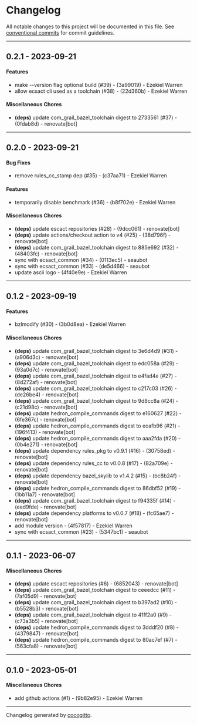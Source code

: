 # Changelog
All notable changes to this project will be documented in this file. See [conventional commits](https://www.conventionalcommits.org/) for commit guidelines.

- - -
## 0.2.1 - 2023-09-21
#### Features
- make --version flag optional build (#39) - (3a99019) - Ezekiel Warren
- allow ecsact cli used as a toolchain (#38) - (22d360b) - Ezekiel Warren
#### Miscellaneous Chores
- **(deps)** update com_grail_bazel_toolchain digest to 2733561 (#37) - (0fdab8d) - renovate[bot]

- - -

## 0.2.0 - 2023-09-21
#### Bug Fixes
- remove rules_cc_stamp dep (#35) - (c37aa71) - Ezekiel Warren
#### Features
- temporarily disable benchmark (#36) - (b8f702e) - Ezekiel Warren
#### Miscellaneous Chores
- **(deps)** update escact repositories (#28) - (9dcc061) - renovate[bot]
- **(deps)** update actions/checkout action to v4 (#25) - (38d796f) - renovate[bot]
- **(deps)** update com_grail_bazel_toolchain digest to 885e692 (#32) - (48403fc) - renovate[bot]
- sync with ecsact_common (#34) - (0113ec5) - seaubot
- sync with ecsact_common (#33) - (de5d466) - seaubot
- update ascii logo - (4f40e9e) - Ezekiel Warren

- - -

## 0.1.2 - 2023-09-19
#### Features
- bzlmodify (#30) - (3b0d8ea) - Ezekiel Warren
#### Miscellaneous Chores
- **(deps)** update com_grail_bazel_toolchain digest to 3e6d4d9 (#31) - (a906d3c) - renovate[bot]
- **(deps)** update com_grail_bazel_toolchain digest to edc058a (#29) - (93a0d7c) - renovate[bot]
- **(deps)** update com_grail_bazel_toolchain digest to e4fad4e (#27) - (8d272af) - renovate[bot]
- **(deps)** update com_grail_bazel_toolchain digest to c217c03 (#26) - (de26be4) - renovate[bot]
- **(deps)** update com_grail_bazel_toolchain digest to 9d8cc8a (#24) - (c21d98c) - renovate[bot]
- **(deps)** update hedron_compile_commands digest to e160627 (#22) - (6fe367c) - renovate[bot]
- **(deps)** update hedron_compile_commands digest to ecafb96 (#21) - (196f413) - renovate[bot]
- **(deps)** update hedron_compile_commands digest to aaa2fda (#20) - (0b4e271) - renovate[bot]
- **(deps)** update dependency rules_pkg to v0.9.1 (#16) - (30758ed) - renovate[bot]
- **(deps)** update dependency rules_cc to v0.0.8 (#17) - (82a709e) - renovate[bot]
- **(deps)** update dependency bazel_skylib to v1.4.2 (#15) - (bc8b24f) - renovate[bot]
- **(deps)** update hedron_compile_commands digest to 86dbf52 (#19) - (1bb11a7) - renovate[bot]
- **(deps)** update com_grail_bazel_toolchain digest to f94335f (#14) - (eed9fde) - renovate[bot]
- **(deps)** update dependency platforms to v0.0.7 (#18) - (fc65ae7) - renovate[bot]
- add module version - (4f57817) - Ezekiel Warren
- sync with ecsact_common (#23) - (5347bc1) - seaubot

- - -

## 0.1.1 - 2023-06-07
#### Miscellaneous Chores
- **(deps)** update escact repositories (#6) - (6852043) - renovate[bot]
- **(deps)** update com_grail_bazel_toolchain digest to ceeedcc (#11) - (7af05d9) - renovate[bot]
- **(deps)** update com_grail_bazel_toolchain digest to b397ad2 (#10) - (b5528b3) - renovate[bot]
- **(deps)** update com_grail_bazel_toolchain digest to 41ff2a0 (#9) - (c73a3b5) - renovate[bot]
- **(deps)** update hedron_compile_commands digest to 3dddf20 (#8) - (4379847) - renovate[bot]
- **(deps)** update hedron_compile_commands digest to 80ac7ef (#7) - (563cfa8) - renovate[bot]

- - -

## 0.1.0 - 2023-05-01
#### Miscellaneous Chores
- add github actions (#1) - (9b82e95) - Ezekiel Warren

- - -

Changelog generated by [cocogitto](https://github.com/cocogitto/cocogitto).